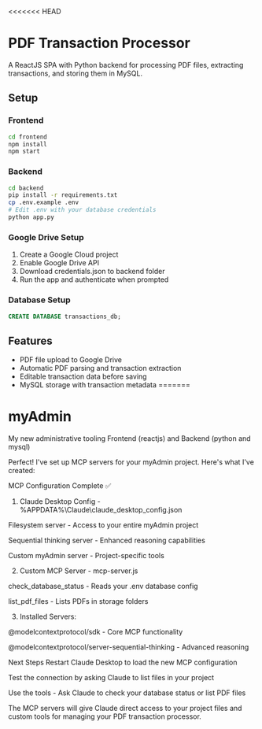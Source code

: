 <<<<<<< HEAD
# PDF Transaction Processor

A ReactJS SPA with Python backend for processing PDF files, extracting transactions, and storing them in MySQL.

## Setup

### Frontend
```bash
cd frontend
npm install
npm start
```

### Backend
```bash
cd backend
pip install -r requirements.txt
cp .env.example .env
# Edit .env with your database credentials
python app.py
```

### Google Drive Setup
1. Create a Google Cloud project
2. Enable Google Drive API
3. Download credentials.json to backend folder
4. Run the app and authenticate when prompted

### Database Setup
```sql
CREATE DATABASE transactions_db;
```

## Features
- PDF file upload to Google Drive
- Automatic PDF parsing and transaction extraction
- Editable transaction data before saving
- MySQL storage with transaction metadata
=======
# myAdmin
My new administrative tooling Frontend (reactjs) and Backend (python and mysql)

Perfect! I've set up MCP servers for your myAdmin project. Here's what I've created:

MCP Configuration Complete ✅
1. Claude Desktop Config - %APPDATA%\Claude\claude_desktop_config.json

Filesystem server - Access to your entire myAdmin project

Sequential thinking server - Enhanced reasoning capabilities

Custom myAdmin server - Project-specific tools

2. Custom MCP Server - mcp-server.js

check_database_status - Reads your .env database config

list_pdf_files - Lists PDFs in storage folders

3. Installed Servers:

@modelcontextprotocol/sdk - Core MCP functionality

@modelcontextprotocol/server-sequential-thinking - Advanced reasoning

Next Steps
Restart Claude Desktop to load the new MCP configuration

Test the connection by asking Claude to list files in your project

Use the tools - Ask Claude to check your database status or list PDF files

The MCP servers will give Claude direct access to your project files and custom tools for managing your PDF transaction processor.